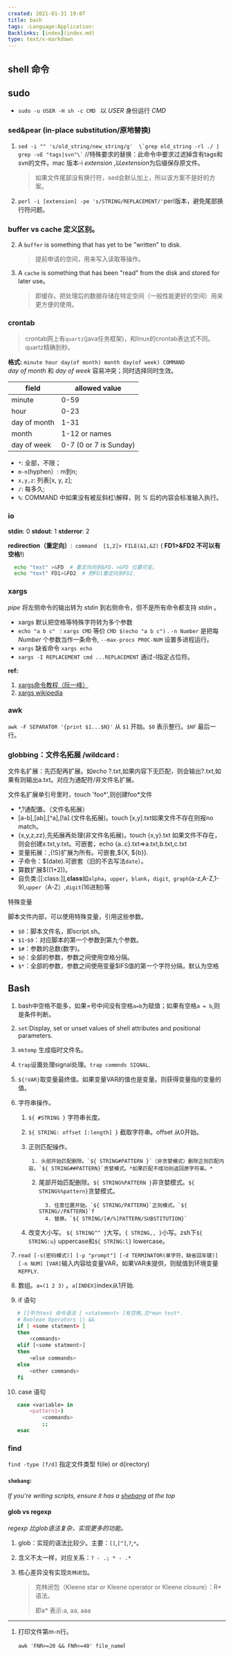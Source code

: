 ```yaml
---
created: 2021-01-31 19:07
title: bash
tags: :Language:Application:
Backlinks: [index](index.md)
type: text/x-markdown
---
```


## shell 命令

## sudo
 * `sudo -u USER -H sh -c CMD ` 以 *USER* 身份运行 *CMD*

### sed&pear (in-place substitution/原地替换)

1. ``` sed -i "" 's/old_string/new_string/g'  \`grep old_string -rl ./ | grep -vE "tags|svn"\` ```     //特殊要求的替换：此命令中要求过滤掉含有tags和svn的文件。mac 版本-i  *extension* ,以*extension*为后缀保存原文件。
   > 如果文件尾部没有换行符，sed会默认加上，所以该方案不是好的方案。
2. `perl -i [extension] -pe 's/STRING/REPLACEMENT/'`perl版本，避免尾部换行符问题。

### buffer vs cache 定义区别。

2. A `buffer` is something that has yet to be "written" to disk.
   
   > 提前申请的空间，用来写入读取等操作。

3. A `cache` is something that has been "read" from the disk and stored for later use。
   
   > 即缓存。把处理后的数据存储在特定空间（一般性能更好的空间）用来更方便的使用。

### crontab

> crontab网上有`quartz`(java任务框架)，和linux的crontab表达式不同。quartz精确到秒。

 **格式:** `minute hour day(of month) month day(of week) COMMAND`  
  *day of month* 和 *day of week* 容易冲突；同时选择同时生效。

  | field        | allowed value          |
  | ------------ | ---------------------- |
  | minute       | 0-59                   |
  | hour         | 0-23                   |
  | day of month | 1-31                   |
  | month        | 1-12 or names          |
  | day of week  | 0-7 (0 or 7 is Sunday) |

   - `*`: 全部，不限；
   - `m-n`(hyphen）: m到n;
   - `x,y,z`: 列表[x, y, z];
   - `/`: 每多久;
   - `%`: COMMAND 中如果没有被反斜杠\解释，则 *%* 后的内容会标准输入执行。 

### io
 **stdin**: 0
 **stdout**: 1
 **stderror**: 2

 **redirection（重定向）**:` command  [1,2]> FILE(&1,&2)`    ( **FD1>&FD2 不可以有空格!**)
 ```sh
   echo "text" >&FD  # 重定向向到&FD，>&FD 位置可变。
   echo "text" FD1>&FD2  # 把FD1重定向到FD2.
 ```
 
### xargs
 *pipe* 将左侧命令的输出转为 *stdin* 到右侧命令，但不是所有命令都支持 *stdin* 。
 
 * xargs 默认把空格等特殊字符转为多个参数
 * `echo "a b c" ｜xargs CMD`  等价 `CMD $(echo "a b c")` . `-n Number` 是把每 *Number* 个参数当作一条命令, `--max-procs PROC-NUM` 设置多进程运行。 
 * `xargs` 缺省命令 `xargs echo`
 * `xargs -I REPLACEMENT cmd ...REPLACEMENT` 通过-I指定占位符。  
  
 **ref:** 
  1. [xargs命令教程（阮一峰）](http://www.ruanyifeng.com/blog/2019/08/xargs-tutorial.html)
  2. [xargs wikipedia](https://en.wikipedia.org/wiki/Xargs)


### awk

   `awk -F SEPARATOR '{print $1...$N}'` 从 `$1` 开始。`$0` 表示整行。`$NF` 最后一行。 

### globbing：文件名拓展 /wildcard :

文件名扩展：先匹配再扩展。如echo ?.txt,如果内容下无匹配，则会输出?.txt,如果有则输出a.txt。对应为通配符/非文件名扩展。 

文件名扩展单引号里时，touch 'foo*',则创建foo*文件

- *,?通配置。（文件名拓展）
- [a-b],[ab],[^a],[!a].(文件名拓展)。touch [x,y].txt如果文件不存在则报no match。
- {x,y,z,zz},先拓展再处理(非文件名拓展)。touch {x,y}.txt 如果文件不存在，则会创建x.txt,y.txt。可嵌套，echo {a..c}.txt=>a.txt,b.txt,c.txt
- 变量拓展：${},${!S}扩展为所有。可嵌套,${X, ${b}}.
- 子命令：$(date).可嵌套（旧的不去写法`date`）。
- 算数扩展$((1+2))。
- 自负类:[[:class:]],**class**如`alpha`，`upper`，`blank`，`digit`,` graph`(a-z,A-Z,1-9),`upper`（A-Z）,`digit`(16进制)等

特殊变量

脚本文件内部，可以使用特殊变量，引用这些参数。

- `$0`：脚本文件名，即script.sh。
- `$1`-`$9`：对应脚本的第一个参数到第九个参数。
- `$#`：参数的总数(数字)。
- `$@`：全部的参数，参数之间使用空格分隔。
- `$*`：全部的参数，参数之间使用变量$IFS值的第一个字符分隔，默认为空格

## Bash

1. bash中空格不能多，如果=号中间没有空格`a=b`为赋值；如果有空格`a = b`,则是条件判断。

2. `set`:Display, set or unset values of shell attributes and positional parameters.

3. `mktemp` 生成临时文件名。

4. `trap`设置处理signal处理。`trap commnds SIGNAL`.

5. `${!VAR}`取变量最终值。如果变量VAR的值也是变量。则获得变量指的变量的值。

6. 字符串操作。
   
   1. `${ #STRING }` 字符串长度。
   
   2. `${ STRING: offset [:length] }` 截取字符串。offset 从0开始。
   
   3. 正则匹配操作。
      
           1. 头部开始匹配删除。`${ STRING#PATTERN }`（非贪婪模式）删除正则匹配内容。`${ STRING##PATTERN}`贪婪模式。*如果匹配不成功则返回原字符串。*
      
      2. 尾部开始匹配删除。`${ STRING%PATTERN }`非贪婪模式。`${ STRING%%pattern}`贪婪模式。
         
               3. 任意位置开始。`${ STRING/PATTERN}`正则模式。`${ STRING//PATTERN}`f
               4. 替换。`${ STRING/[#/%]PATTERN/SUBSTITUTION}`
   
   4. 改变大小写。 `${ STRING^^ }`大写。`{ STRING,, }`小写。zsh下`${ STRING:u}` uppercase和`${ STRING:l}` lowercase。

7. `read [-s(密码模式)] [-p "prompt"] [-d TERMINATOR(单字符，缺省回车键)] [-n NUM] [VAR]`输入内容给变量VAR，如果VAR未提供，则赋值到环境变量`REPPLY`.

8. 数组。`a=(1 2 3)` 。`a[INDEX]`index从1开始.     
9. if 语句

```bash
   # []中为test 命令语法 [ <statement> ]有空格,见*man test*.
   # Boolean Operators || &&
   if [ <some statment> ]  
   then
       <commands>
   elif [<some statment>]
   then
       <else commands>
   else
       <other commands>
   fi
```
10. case 语句

```bash
   case <variable> in 
       <pattern1>)
           <commands>
           ;;
   esac
```


### find

`find -type [f/d]` 指定文件类型 f(ile) or d(irectory)

#### `shebang`:

*If you're writing scripts, ensure it has a [shebang](https://en.wikipedia.org/wiki/Shebang_(Unix)) at the top*

#### glob vs regexp

*regexp 比glob语法复杂，实现更多的功能。*

1. glob：实现的语法比较少。主要：`[]`,`[^]`,`?`,`*`。

2. 含义不太一样，对应关系：`? - .; * - .*`

3. 核心差异没有实现`克林闭包`。
   
   > 克林闭包（Kleene star or Kleene operator or Kleene closure）：R*语法。
   > 
   > 即a\*    表示:a, aa, aaa

-----

1. 打印文件第m-n行。
   
   `awk 'FNR>=20 && FNR<=40' file_name`I
